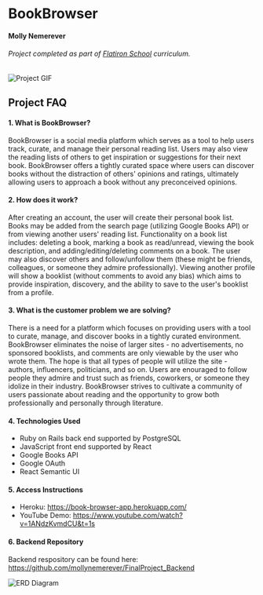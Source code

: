 # BookBrowser

#### Molly Nemerever
###### Project completed as part of [Flatiron School](https://flatironschool.com/campuses/seattle/) curriculum.

![Project GIF](https://github.com/mollynemerever/FinalProject_Frontend/blob/master/bookbrowser_gif.gif)

## Project FAQ
#### 1. What is BookBrowser?
BookBrowser is a social media platform which serves as a tool to help users track, curate, and manage their personal reading list.  Users may also view the reading lists of others to get inspiration or suggestions for their next book. BookBrowser offers a tightly curated space where users can discover books without the distraction of others' opinions and ratings, ultimately allowing users to approach a book without any preconceived opinions.  

#### 2. How does it work?
After creating an account, the user will create their personal book list. Books may be added from the search page (utilizing Google Books API) or from viewing another users' reading list. Functionality on a book list includes: deleting a book, marking a book as read/unread, viewing the book description, and adding/editing/deleting comments on a book. The user may also discover others and follow/unfollow them (these might be friends, colleagues, or someone they admire professionally). Viewing another profile will show a booklist (without comments to avoid any bias) which aims to provide inspiration, discovery, and the ability to save to the user's booklist from a profile. 

#### 3. What is the customer problem we are solving?
There is a need for a platform which focuses on providing users with a tool to curate, manage, and discover books in a tightly curated environment. BookBrowser eliminates the noise of larger sites - no advertisements, no sponsored booklists, and comments are only viewable by the user who wrote them. The hope is that all types of people will utilize the site - authors, influencers, politicians, and so on. Users are enouraged to follow people they admire and trust such as friends, coworkers, or someone they idolize in their industry. BookBrowser strives to cultivate a community of users passionate about reading and the opportunity to grow both professionally and personally through literature. 

#### 4. Technologies Used
 -  Ruby on Rails back end supported by PostgreSQL
 -  JavaScript front end supported by React
 -  Google Books API
 -  Google OAuth
 -  React Semantic UI
 

#### 5. Access Instructions
 - Heroku: https://book-browser-app.herokuapp.com/
 - YouTube Demo: https://www.youtube.com/watch?v=1ANdzKvmdCU&t=1s

#### 6. Backend Repository
Backend respository can be found here: https://github.com/mollynemerever/FinalProject_Backend




![ERD Diagram](https://github.com/mollynemerever/FinalProject_Frontend/blob/master/BookBrowser_ERD.png)
